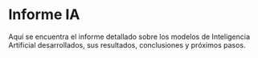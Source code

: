 # Informe IA

Aquí se encuentra el informe detallado sobre los modelos de Inteligencia Artificial desarrollados, sus resultados, conclusiones y próximos pasos.
